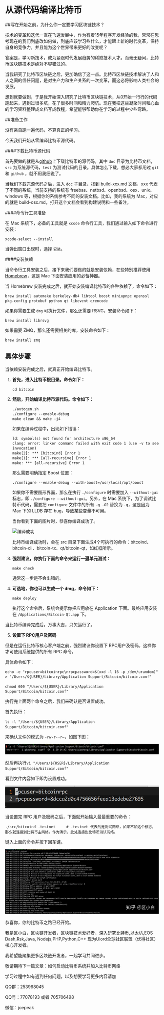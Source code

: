 #   从源代码编译比特币

##写在开始之前，为什么你一定要学习区块链技术？

技术的变革和迭代一直在飞速发展中，作为有着15年程序开发经验的我，常常在思考现在的我们到底改如何做，到底应该学习些什么，才能跟上新的时代变革，保持自身的竞争力，并且能为这个世界带来更好的改变呢？

答案是，学习新技术，成为紧跟时代发展趋势的稀缺技术人才。而毫无疑问，比特币区块链技术是绝对不容错过的。

当我研究了比特币区块链之后，更加确信了这一点。比特币区块链技术解决了人和人之间的信任问题，是对生产力和生产关系的一次变革，而这必将影响人类社会的发展。

想到就要做到，于是我开始深入研究了比特币区块链技术，从0开始一行行的代码跑起来，遇到过很多坑，花了很多时间和精力爬坑。现在我把这些凝聚时间和心血的学习资料整理成文档写成教程，希望能够帮助你在学习的过程中少些弯路。



##准备工作

没有亲自跑一遍代码，不算真正的学习。

今天我们开始从零编译比特币源代码。

####下载比特币源代码

首先要做的就是从[github](https://github.com/bitcoin/bitcoin)上下载比特币的源代码，其中 `doc` 目录为比特币文档，`src` 为系统源代码，`test` 为测试代码的目录。具体怎么下载，想必大家都用过 `git` 和 `github` ，就不用我细说了。

当我们下载完源代码之后，进入 `doc` 子目录，找到 build-xxx.md 文档，xxx 代表了不同的系统，当前支持的系统有 freebas、netbsd、openbsd、osx、unix、windows 等，根据你的系统参考不同的安装文档。比如，我的系统为 Mac，对应的就是 build-osx.md，打开这个文档会看到构建说明和一些备注。

####命令行工具准备

在 Mac 系统下，必备的工具就是 `xcode` 命令行工具，我们通过输入如下命令进行安装：

    xcode-select --install

当弹出窗口出现时，选择 `安装`。

####安装依赖

当命令行工具安装之后，接下来我们要做的就是安装依赖，在些特别推荐使用[Homebrew](https://brew.sh/)，这是 Mac 下面安装应用的必备神器。

当 Homebrew 安装完成之后，就开始安装编译比特币的各种依赖了，命令如下：

    brew install automake berkeley-db4 libtool boost miniupnpc openssl pkg-config protobuf python qt libevent qrencode 

如果你需要生成 `dmg` 可执行文件，那么还需要 RSVG，安装命令如下：

    brew install librsvg

如果需要 ZMQ，那么还需要相关的库，安装命令如下：

    brew install zmq

## 具体步骤

当依赖安装完成之后，就真正开始编译比特币。

1.  **首先，进入比特币根目录。命令如下：**

        cd bitcoin

2.  **然后，开始编译比特币源代码。命令如下：**

        ./autogen.sh
        ./configure --enable-debug
        make clean && make -j4

    如果在编译过程中，出现如下错误：

        ld: symbol(s) not found for architecture x86_64
        clang: error: linker command failed with exit code 1 (use -v to see invocation)
        make[2]: *** [bitcoind] Error 1
        make[1]: *** [all-recursive] Error 1
        make: *** [all-recursive] Error 1

    那么需要明确指定 Boost 位置：

        ./configure --enable-debug --with-boost=/usr/local/opt/boost
    
    如果你不需要图形界面，那么在执行 `./configure` 时需要加入 `--without-gui` 标志，即 `./configure --without-gui`。另外，在 Mac 系统下，为了调试比特币代码，需要把 `configure` 文件中的所有 `-g -O2` 替换为 `-g`，这是因为 Mac 下的 LLDB 存在 bug，导致某些变量不可用。

    当你看到下面的图片时，恭喜你编译成功了。

    ![编译成功](images/build-bitcoind2.png)

    比特币编译成功时，会在 src 目录下面生成4个可执行的命令：bitcoind、bitcoin-cli、bitcoin-tx、qt/bitcoin-qt，如红框所示。

3.  **强烈建议，你执行下面的命令来运行一遍单元测试：**

        make check

    通常这一步是不会出错的。

4.  **可选地，你也可以生成一个 dmg，命令如下：**

        make deploy

    执行这个命令后，系统会提示你把应用放在 Application 下面。最终应用安装在 `/Applications/Bitcoin-Qt.app` 下。

当比特币编译完成后，万事大吉，只欠运行了。

5. **设置下 RPC用户及密码**

但是在运行比特币核心客户端之前，强烈建议你设置下 RPC用户及密码，这样你才可使用系统提供的所有 RPC 命令。

具体命令如下：

    echo -e "rpcuser=bitcoinrpc\nrpcpassword=$(xxd -l 16 -p /dev/urandom)" > "/Users/${USER}/Library/Application Support/Bitcoin/bitcoin.conf"
    
    chmod 600 "/Users/${USER}/Library/Application Support/Bitcoin/bitcoin.conf"

执行完上面两个命令之后，我们来确认是否设置成功。

首先执行：

 `ls -l "/Users/${USER}/Library/Application Support/Bitcoin/bitcoin.conf"` 

来确认文件的模式为 `-rw-r--r—`，如图下图：

![img](images/bitcoin-rpc.png)



然后再执行`vi "/Users/${USER}/Library/Application Support/Bitcoin/bitcoin.conf"`

看到文件内容如下即为设置成功。

![img](images/bitcoind-conf.png)



当设置完 RPC 用户及密码之后，下面就开始输入最最重要的命令：

    ./src/bitcoind -testnet     # -testnet 代表的是测试网络，如果不加这个标志，那么就连接到比特币主网络。作为演示，此处连接到比特币测试网络。

键入上面的命令并按下回车键。

![img](images/bitcoind-running.png)

恭喜你，你的比特币之路已经开始。



我是区小白，区块链开发者，区块链技术爱好者，深入研究比特币,以太坊,EOS Dash,Rsk,Java, Nodejs,PHP,Python,C++ 现为Ulord全球社区联盟（优得社区）核心开发者。

我希望能聚集更多区块链开发者，一起学习共同进步。

敬请期待下一篇文章：如何启动比特币系统并加入比特币网络 



学习过程中如有遇到任何问题，以及想要学习更多内容请加

QQ群：253968045

QQ号：77078193 或者 705706498

微信：joepeak